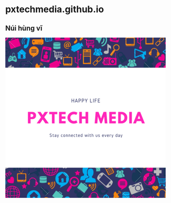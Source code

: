 # pxtechmedia.github.io
<html>
<body><h2>Núi hùng vĩ</h2>
<img src= "https://raw.githubusercontent.com/pxtechmedia/pxtechmedia.github.io/main/White%20Patterned%20Social%20Media%20Day%20Social%20Media%20Graphic.png" alt=“some_text“>
</body>
</html>
